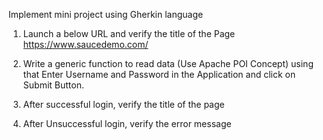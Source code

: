 Implement mini project using Gherkin language

1. Launch a below URL and verify the title of the Page https://www.saucedemo.com/

2. Write a generic function to read data (Use Apache POI Concept) using that Enter Username and Password in the Application and click on Submit Button.

3. After successful login, verify the title of the page

4. After Unsuccessful login, verify the error message
